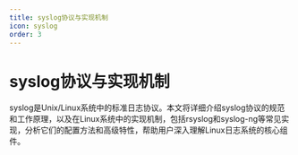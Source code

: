 ```yaml
---
title: syslog协议与实现机制
icon: syslog
order: 3
---
```


# syslog协议与实现机制

syslog是Unix/Linux系统中的标准日志协议。本文将详细介绍syslog协议的规范和工作原理，以及在Linux系统中的实现机制，包括rsyslog和syslog-ng等常见实现，分析它们的配置方法和高级特性，帮助用户深入理解Linux日志系统的核心组件。
